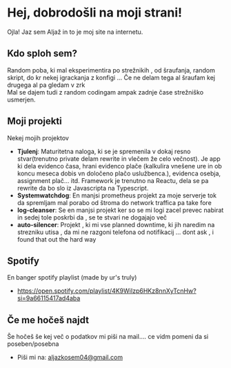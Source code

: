 # Hej, dobrodošli na moji strani! 

Ojla! Jaz sem Aljaž in to je moj site na internetu.

## Kdo sploh sem?

Random poba, ki mal eksperimentira po strežnikih , od šraufanja, random skript, do kr nekej igrackanja z konfigi ... Če ne delam tega al šraufam kej drugega al pa gledam v zrk     
Mal se dajem tudi z random codingam ampak zadnje čase strežniško usmerjen.

## Moji projekti
Nekej mojih projektov

- **Tjulenj**: Maturitetna naloga, ki se je spremenila v dokaj resno stvar(trenutno private delam rewrite in vlečem že celo večnost). Je app ki dela evidenco časa, hrani evidenco plače (kalkulira vnešene ure in ob koncu meseca dobis vn določeno plačo uslužbenca.), evidenca osebja, assignment plač... itd. Framework je trenutno na Reactu, dela se pa rewrite da bo slo iz Javascripta na Typescript.
- **Systemwatchdog**: En manjsi prometheus projekt za moje serverje tok da spremljam mal porabo od štroma do network traffica pa take fore
- **log-cleanser**: Se en manjsi projekt ker so se mi logi zacel prevec nabirat in sedej tole poskrbi da , se te stvari ne dogajajo več
- **auto-silencer**: Projekt , ki mi vse planned downtime, ki jih naredim na strezniku utisa , da mi ne razgoni telefona od notifikacij ... dont ask , i found that out the hard way

## Spotify

En banger spotify playlist (made by ur's truly)
 - https://open.spotify.com/playlist/4K9WiIzp6HKz8nnXyTcnHw?si=9a66115417ad4aba


## Če me hočeš najdt

Še hočeš še kej več o podatkov mi piši na mail.... ce vidm pomeni da si poseben/posebna

- Piši mi na: [aljazkosem04@gmail.com](mailto:aljazkosem04@gmail.com)

